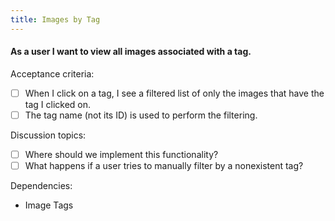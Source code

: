 ```yaml
---
title: Images by Tag
---
```


#### As a user I want to view all images associated with a tag.

Acceptance criteria:
- [ ] When I click on a tag, I see a filtered list of only the images that have
  the tag I clicked on. 
- [ ] The tag name (not its ID) is used to perform the filtering.

Discussion topics:
- [ ] Where should we implement this functionality?
- [ ] What happens if a user tries to manually filter by a nonexistent tag?

Dependencies:
- Image Tags
